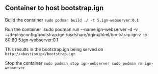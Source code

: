 ## Container to host bootstrap.ign

Build the container
`sudo podman build ./ -t 5.ign-webserver:0.1`


Run the container
`sudo podman run --name ign-webserver -d -v ~/deployconfig/bootstrap.ign:/usr/share/nginx/html/bootstrap.ign:z -p 80:80 5.ign-webserver:0.1

This results in the bootstrap.ign being served on `http://<bastionip>/bootstrap.ign`


Stop the container
`sudo podman stop ign-webserver
sudo podman rm ign-webserver` 
